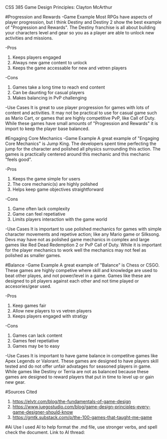 CSS 385 Game Design Principles: Clayton McArthur

#Progression and Rewards
-Game Example
Most RPGs have aspects of player progression, but I think Destiny and Destiny 2 show the best example of "Progression and Rewards". The Destiny franchise is all about building your characters level and gear so you as a player are able to unlock new activities and missions.

-Pros
1. Keeps players engaged
2. Always new game content to unlock
3. Keeps the game accessable for new and vetren players

-Cons
1. Games take a long time to reach end content
2. Can be daunting for casual players
3. Makes balancing in PvP challenging

-Use Cases
It is great to use player progression for games with lots of content and activities. It may not be practical to use for casual game such as Mario Cart, or games that are highly competitive PvP, like Call of Duty. While these games have small amounts of "Progression and Rewards" it is import to keep the player base balanced.

#Engaging Core Mechanics
-Game Example
A great example of "Engaging Core Mechanics" is Jump King. The developers spent time perfecting the jump for the character and polished all physics surrounding this action. The games is practically centered around this mechanic and this mechanic "feels good".

-Pros
1. Keeps the game simple for users
2. The core mechanic(s) are highly polished
3. Helps keep game objectives straightforward
   
-Cons
1. Game often lack complexity
2. Game can feel repetiative
3. Limits players interaction with the game world

-Use Cases
It is important to use polished mechanics for games with simple character movements and repetive action; like any Mario game or Silksong. Devs may have not as polished game mechanics in complex and large games like Red Dead Redemption 2 or PvP Call of Duty. While it is important for the player mechanics to work well the mechanics may not feel as polished as smaller games.

#Balance
-Game Example
A great example of "Balance" is Chess or CSGO. These games are highly competive where skill and knowledge are used to beat other playes, and not power/level in a game. Games like these are designed to pit players against each other and not time played or accesories/gear used.

-Pros
1. Keep games fair
2. Allow new players to vs vetren players
3. Keeps players engaged with stratigy
   
-Cons
1. Games can lack content
2. Games feel repetiative
3. Games may be to easy

-Use Cases
It is important to have game balance in competitve games like Apex Legends or Valorant. These games are designed to have players skill tested and do not offer unfair advatages for seasoned players in game. While games like Destiny or Terria are not as balanced because these games are designed to reward players that put in time to level up or gain new gear.

#Sources Cited
1. https://elvtr.com/blog/the-fundamentals-of-game-design
2. https://www.juegostudio.com/blog/game-design-principles-every-game-designer-should-know
3. https://gmtk.substack.com/p/the-100-games-that-taught-me-game

#Ai Use
I used AI to help format the .md file, use stronger verbs, and spell check the document.
Link to AI thread:
